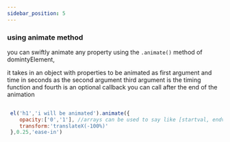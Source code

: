 ```yaml
---
sidebar_position: 5
---
```



### using animate method

you can swiftly animate any property using the `.animate()` method of domintyElement,

it takes in an object with properties to be animated as first argument and time in seconds as the second argument third argument is the timing function and fourth is an optional callback you can call after the end of the animation


```js
 
 el('h1','i will be animated').animate({
    opacity:['0','1'], //arrays can be used to say like [startval, endval] for any prop
    transform:'translateX(-100%)'
 },0.25,'ease-in')




